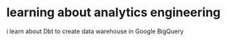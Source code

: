 # learning about analytics engineering
i learn about Dbt to create data warehouse in Google BigQuery 
